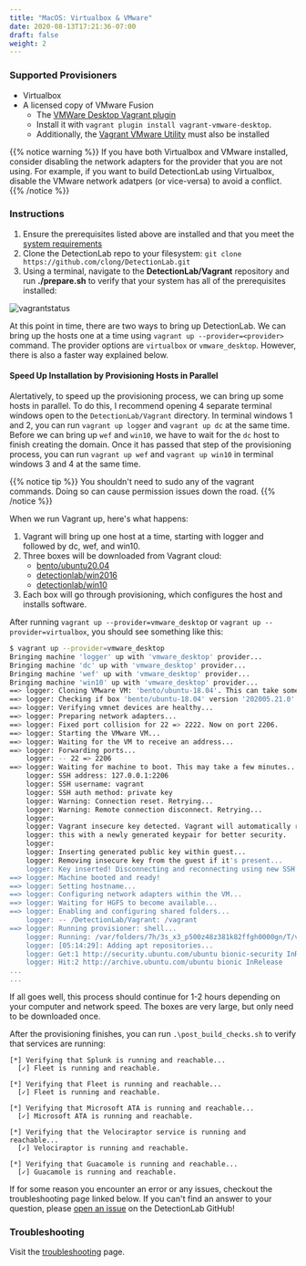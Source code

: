 ```yaml
---
title: "MacOS: Virtualbox & VMware"
date: 2020-08-13T17:21:36-07:00
draft: false
weight: 2
---
```


### Supported Provisioners
* Virtualbox
* A licensed copy of VMware Fusion
  * The [VMWare Desktop Vagrant plugin](https://www.vagrantup.com/docs/providers/vmware/installation)
  * Install it with `vagrant plugin install vagrant-vmware-desktop`.
  * Additionally, the [Vagrant VMware Utility](https://www.vagrantup.com/docs/vmware/vagrant-vmware-utility.html) must also be installed

{{% notice warning %}}
If you have both Virtualbox and VMware installed, consider disabling the network adapters for the provider that you are not using. For example, if you want to build DetectionLab using Virtualbox, disable the VMware network adatpers (or vice-versa) to avoid a conflict.
{{% /notice %}}

### Instructions
1. Ensure the prerequisites listed above are installed and that you meet the [system requirements](https://detectionlab.network/introduction/prerequisites/)
2. Clone the DetectionLab repo to your filesystem: `git clone https://github.com/clong/DetectionLab.git`
3. Using a terminal, navigate to the **DetectionLab/Vagrant** repository and run **./prepare.sh** to verify that your system has all of the prerequisites installed:

![vagrantstatus](../../images/prepare_mac_linux.png)

At this point in time, there are two ways to bring up DetectionLab. We can bring up the hosts one at a time using `vagrant up --provider=<provider>` command. The provider options are `virtualbox` or `vmware_desktop`. However, there is also a faster way explained below.

#### Speed Up Installation by Provisioning Hosts in Parallel
Alertatively, to speed up the provisioning process, we can bring up some hosts in parallel. To do this, I recommend opening 4 separate terminal windows open to the `DetectionLab/Vagrant` directory. In terminal windows 1 and 2, you can run `vagrant up logger` and `vagrant up dc` at the same time. Before we can bring up `wef` and `win10`, we have to wait for the `dc` host to finish creating the domain. Once it has passed that step of the provisioning process, you can run `vagrant up wef` and `vagrant up win10` in terminal windows 3 and 4 at the same time.

{{% notice tip %}}
You shouldn't need to sudo any of the vagrant commands. Doing so can cause permission issues down the road.
{{% /notice %}}

When we run Vagrant up, here's what happens:

1. Vagrant will bring up one host at a time, starting with logger and followed by dc, wef, and win10. 
2. Three boxes will be downloaded from Vagrant cloud:
    * [bento/ubuntu20.04](https://app.vagrantup.com/bento/boxes/ubuntu-20.04)
    * [detectionlab/win2016](https://app.vagrantup.com/detectionlab/boxes/win2016)
    * [detectionlab/win10](https://app.vagrantup.com/detectionlab/boxes/win10)
3. Each box will go through provisioning, which configures the host and installs software. 

After running `vagrant up --provider=vmware_desktop` or `vagrant up --provider=virtualbox`, you should see something like this:

```bash
$ vagrant up --provider=vmware_desktop
Bringing machine 'logger' up with 'vmware_desktop' provider...
Bringing machine 'dc' up with 'vmware_desktop' provider...
Bringing machine 'wef' up with 'vmware_desktop' provider...
Bringing machine 'win10' up with 'vmware_desktop' provider...
==> logger: Cloning VMware VM: 'bento/ubuntu-18.04'. This can take some time...
==> logger: Checking if box 'bento/ubuntu-18.04' version '202005.21.0' is up to date...
==> logger: Verifying vmnet devices are healthy...
==> logger: Preparing network adapters...
==> logger: Fixed port collision for 22 => 2222. Now on port 2206.
==> logger: Starting the VMware VM...
==> logger: Waiting for the VM to receive an address...
==> logger: Forwarding ports...
    logger: -- 22 => 2206
==> logger: Waiting for machine to boot. This may take a few minutes...
    logger: SSH address: 127.0.0.1:2206
    logger: SSH username: vagrant
    logger: SSH auth method: private key
    logger: Warning: Connection reset. Retrying...
    logger: Warning: Remote connection disconnect. Retrying...
    logger:
    logger: Vagrant insecure key detected. Vagrant will automatically replace
    logger: this with a newly generated keypair for better security.
    logger:
    logger: Inserting generated public key within guest...
    logger: Removing insecure key from the guest if it's present...
    logger: Key inserted! Disconnecting and reconnecting using new SSH key...
==> logger: Machine booted and ready!
==> logger: Setting hostname...
==> logger: Configuring network adapters within the VM...
==> logger: Waiting for HGFS to become available...
==> logger: Enabling and configuring shared folders...
    logger: -- /DetectionLab/Vagrant: /vagrant
==> logger: Running provisioner: shell...
    logger: Running: /var/folders/7h/3s_x3_p500z48z381k82ffgh0000gn/T/vagrant-shell20200813-58692-1fm4ylc.sh
    logger: [05:14:29]: Adding apt repositories...
    logger: Get:1 http://security.ubuntu.com/ubuntu bionic-security InRelease [88.7 kB]
    logger: Hit:2 http://archive.ubuntu.com/ubuntu bionic InRelease
...
...
```

If all goes well, this process should continue for 1-2 hours depending on your computer and network speed. The boxes are very large, but only need to be downloaded once. 

After the provisioning finishes, you can run `.\post_build_checks.sh` to verify that services are running:

```text
[*] Verifying that Splunk is running and reachable...
  [✓] Fleet is running and reachable.

[*] Verifying that Fleet is running and reachable...
  [✓] Fleet is running and reachable.

[*] Verifying that Microsoft ATA is running and reachable...
  [✓] Microsoft ATA is running and reachable.

[*] Verifying that the Velociraptor service is running and reachable...
  [✓] Velociraptor is running and reachable.

[*] Verifying that Guacamole is running and reachable...
  [✓] Guacamole is running and reachable.
```

If for some reason you encounter an error or any issues, checkout the troubleshooting page linked below. If you can't find an answer to your question, please [open an issue](https://github.com/clong/DetectionLab/issues) on the DetectionLab GitHub!

### Troubleshooting
Visit the [troubleshooting](../troubleshooting/) page.